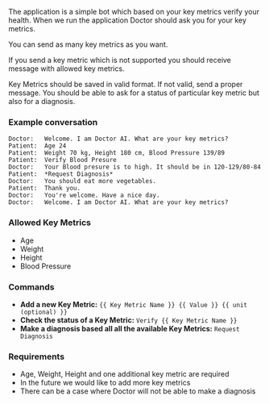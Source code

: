 The application is a simple bot which based on your key metrics verify your health.
When we run the application Doctor should ask you for your key metrics.

You can send as many key metrics as you want.

If you send a key metric which is not supported you should receive message with allowed key metrics.

Key Metrics should be saved in valid format. If not valid, send a proper message.
You should be able to ask for a status of particular key metric but also for a diagnosis.

### Example conversation

```
Doctor:   Welcome. I am Doctor AI. What are your key metrics?
Patient:  Age 24
Patient:  Weight 70 kg, Height 180 cm, Blood Pressure 139/89
Patient:  Verify Blood Presure
Doctor:   Your Blood presure is to high. It should be in 120-129/80-84
Patient:  *Request Diagnosis*
Doctor:   You should eat more vegetables.
Patient:  Thank you.
Doctor:   You're welcome. Have a nice day.
Doctor:   Welcome. I am Doctor AI. What are your key metrics?
```

### Allowed Key Metrics

- Age
- Weight
- Height
- Blood Pressure

### Commands

-  __Add a new Key Metric:__ `{{ Key Metric Name }} {{ Value }} {{ unit (optional) }}`
- __Check the status of a Key Metric:__ `Verify {{ Key Metric Name }}`
- __Make a diagnosis based all all the available Key Metrics:__ `Request Diagnosis`

### Requirements

- Age, Weight, Height and one additional key metric are required
- In the future we would like to add more key metrics
- There can be a case where Doctor will not be able to make a diagnosis
